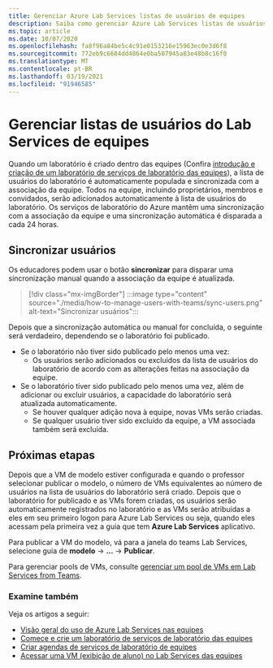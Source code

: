 ```yaml
---
title: Gerenciar Azure Lab Services listas de usuários de equipes
description: Saiba como gerenciar Azure Lab Services listas de usuários de equipes.
ms.topic: article
ms.date: 10/07/2020
ms.openlocfilehash: fa8f96a84be5c4c91e0153216e15963ec0e3d6f8
ms.sourcegitcommit: 772eb9c6684dd4864e0ba507945a83e48b8c16f0
ms.translationtype: MT
ms.contentlocale: pt-BR
ms.lasthandoff: 03/19/2021
ms.locfileid: "91946585"
---
```

# <a name="manage-lab-services-user-lists-from-teams"></a>Gerenciar listas de usuários do Lab Services de equipes

Quando um laboratório é criado dentro das equipes (Confira [introdução e criação de um laboratório de serviços de laboratório das equipes](how-to-get-started-create-lab-within-teams.md)), a lista de usuários do laboratório é automaticamente populada e sincronizada com a associação da equipe. Todos na equipe, incluindo proprietários, membros e convidados, serão adicionados automaticamente à lista de usuários do laboratório. Os serviços de laboratório do Azure mantêm uma sincronização com a associação da equipe e uma sincronização automática é disparada a cada 24 horas. 

## <a name="sync-users"></a>Sincronizar usuários

Os educadores podem usar o botão **sincronizar** para disparar uma sincronização manual quando a associação da equipe é atualizada. 

> [!div class="mx-imgBorder"]
> :::image type="content" source="./media/how-to-manage-users-with-teams/sync-users.png" alt-text="Sincronizar usuários":::

Depois que a sincronização automática ou manual for concluída, o seguinte será verdadeiro, dependendo se o laboratório foi publicado.

* Se o laboratório não tiver sido publicado pelo menos uma vez:
    * Os usuários serão adicionados ou excluídos da lista de usuários do laboratório de acordo com as alterações feitas na associação da equipe. 
* Se o laboratório tiver sido publicado pelo menos uma vez, além de adicionar ou excluir usuários, a capacidade do laboratório será atualizada automaticamente.
    * Se houver qualquer adição nova à equipe, novas VMs serão criadas.
    * Se qualquer usuário tiver sido excluído da equipe, a VM associada também será excluída.

## <a name="next-steps"></a>Próximas etapas

Depois que a VM de modelo estiver configurada e quando o professor selecionar publicar o modelo, o número de VMs equivalentes ao número de usuários na lista de usuários do laboratório será criado. Depois que o laboratório for publicado e as VMs forem criadas, os usuários serão automaticamente registrados no laboratório e as VMs serão atribuídas a eles em seu primeiro logon para Azure Lab Services ou seja, quando eles acessam pela primeira vez a guia que tem **Azure Lab Services** aplicativo. 

Para publicar a VM do modelo, vá para a janela do teams Lab Services, selecione guia de **modelo** -> **...**  ->  **Publicar**.

Para gerenciar pools de VMs, consulte [gerenciar um pool de VMs em Lab Services from Teams](how-to-manage-vm-pool-within-teams.md).

### <a name="also-review"></a>Examine também

Veja os artigos a seguir:

- [Visão geral do uso de Azure Lab Services nas equipes](lab-services-within-teams-overview.md)
- [Comece e crie um laboratório de serviços de laboratório das equipes](how-to-get-started-create-lab-within-teams.md)
- [Criar agendas de serviços de laboratório de equipes](how-to-create-schedules-within-teams.md)
- [Acessar uma VM (exibição de aluno) no Lab Services das equipes](how-to-access-vm-for-students-within-teams.md)

